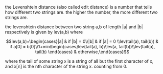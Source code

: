 the Levenshtein distance (also called edit distance) is a number that tells how different two strings are. the higher the number, the more different two strings are.

the levenshtein distance between two string a,b of length |a| and |b| respectively is given by lev(a,b) where

```math
lev(a,b)=\begin{cases}|a| & if |b| = 0\\|b| & if |a| = 0 \\lev(tail(a), tail(b)) & if a[0] = b[0]\\1+min\begin{cases}lev(tail(a), b)\\lev(a, tail(b))\\lev(tail(a), tail(b) \end{cases} & otherwise,\end{cases}
```

where the tail of some string x is a string of all but the first character of x, and x[n] is the nth character of the string x. counting from 0.


